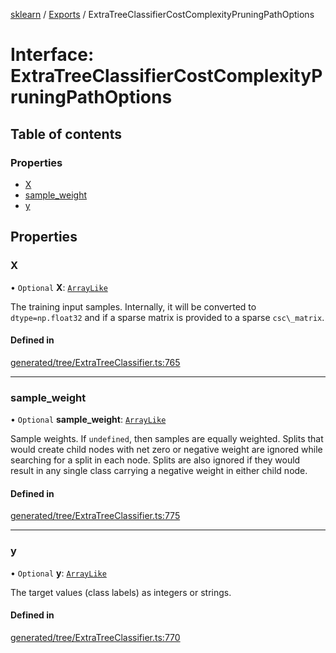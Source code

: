 [sklearn](../readme.md) / [Exports](../modules.md) / ExtraTreeClassifierCostComplexityPruningPathOptions

# Interface: ExtraTreeClassifierCostComplexityPruningPathOptions

## Table of contents

### Properties

- [X](ExtraTreeClassifierCostComplexityPruningPathOptions.md#x)
- [sample\_weight](ExtraTreeClassifierCostComplexityPruningPathOptions.md#sample_weight)
- [y](ExtraTreeClassifierCostComplexityPruningPathOptions.md#y)

## Properties

### X

• `Optional` **X**: [`ArrayLike`](../modules.md#arraylike)

The training input samples. Internally, it will be converted to `dtype=np.float32` and if a sparse matrix is provided to a sparse `csc\_matrix`.

#### Defined in

[generated/tree/ExtraTreeClassifier.ts:765](https://github.com/transitive-bullshit/scikit-learn-ts/blob/367336a/packages/sklearn/src/generated/tree/ExtraTreeClassifier.ts#L765)

___

### sample\_weight

• `Optional` **sample\_weight**: [`ArrayLike`](../modules.md#arraylike)

Sample weights. If `undefined`, then samples are equally weighted. Splits that would create child nodes with net zero or negative weight are ignored while searching for a split in each node. Splits are also ignored if they would result in any single class carrying a negative weight in either child node.

#### Defined in

[generated/tree/ExtraTreeClassifier.ts:775](https://github.com/transitive-bullshit/scikit-learn-ts/blob/367336a/packages/sklearn/src/generated/tree/ExtraTreeClassifier.ts#L775)

___

### y

• `Optional` **y**: [`ArrayLike`](../modules.md#arraylike)

The target values (class labels) as integers or strings.

#### Defined in

[generated/tree/ExtraTreeClassifier.ts:770](https://github.com/transitive-bullshit/scikit-learn-ts/blob/367336a/packages/sklearn/src/generated/tree/ExtraTreeClassifier.ts#L770)
